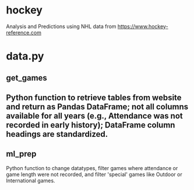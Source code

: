 # hockey
Analysis and Predictions using NHL data from https://www.hockey-reference.com

<h1>data.py</h1>
<h2>get_games<h2>
  Python function to retrieve tables from website and return as Pandas DataFrame; not all columns available for all years (e.g., Attendance was not recorded in early history); DataFrame column headings are standardized.
<h2>ml_prep</h2>
  Python function to change datatypes, filter games where attendance or game length were not recorded, and filter 'special' games like Outdoor or International games.
